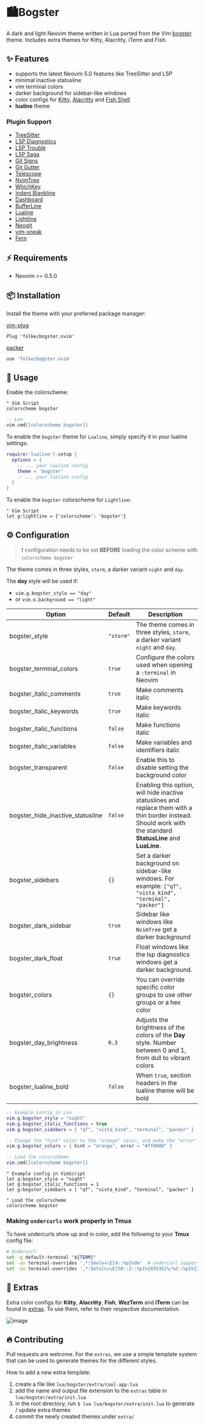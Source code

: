 # 🏙Bogster

A dark and light Neovim theme written in Lua ported from the Vim [bogster](https://github.com/enkia/tokyo-night-vscode-theme) theme. Includes extra themes for Kitty, Alacritty, iTerm and Fish.

## ✨ Features

- supports the latest Neovim 5.0 features like TreeSitter and LSP
- minimal inactive statusline
- vim terminal colors
- darker background for sidebar-like windows
- color configs for [Kitty](https://sw.kovidgoyal.net/kitty/conf.html?highlight=include), [Alacritty](https://github.com/alacritty/alacritty) and [Fish Shell](https://fishshell.com/)
- **lualine** theme

### Plugin Support

- [TreeSitter](https://github.com/nvim-treesitter/nvim-treesitter)
- [LSP Diagnostics](https://neovim.io/doc/user/lsp.html)
- [LSP Trouble](https://github.com/folke/lsp-trouble.nvim)
- [LSP Saga](https://github.com/glepnir/lspsaga.nvim)
- [Git Signs](https://github.com/lewis6991/gitsigns.nvim)
- [Git Gutter](https://github.com/airblade/vim-gitgutter)
- [Telescope](https://github.com/nvim-telescope/telescope.nvim)
- [NvimTree](https://github.com/kyazdani42/nvim-tree.lua)
- [WhichKey](https://github.com/liuchengxu/vim-which-key)
- [Indent Blankline](https://github.com/lukas-reineke/indent-blankline.nvim)
- [Dashboard](https://github.com/glepnir/dashboard-nvim)
- [BufferLine](https://github.com/akinsho/nvim-bufferline.lua)
- [Lualine](https://github.com/hoob3rt/lualine.nvim)
- [Lightline](https://github.com/itchyny/lightline.vim)
- [Neogit](https://github.com/TimUntersberger/neogit)
- [vim-sneak](https://github.com/justinmk/vim-sneak)
- [Fern](https://github.com/lambdalisue/fern.vim)

## ⚡️ Requirements

- Neovim >= 0.5.0

## 📦 Installation

Install the theme with your preferred package manager:

[vim-plug](https://github.com/junegunn/vim-plug)

```vim
Plug 'folke/bogster.nvim'
```

[packer](https://github.com/wbthomason/packer.nvim)

```lua
use 'folke/bogster.nvim'
```

## 🚀 Usage

Enable the colorscheme:

```vim
" Vim Script
colorscheme bogster
```

```lua
-- Lua
vim.cmd[[colorscheme bogster]]
```

To enable the `bogster` theme for `Lualine`, simply specify it in your lualine settings:

```lua
require('lualine').setup {
  options = {
    -- ... your lualine config
    theme = 'bogster'
    -- ... your lualine config
  }
}
```

To enable the `bogster` colorscheme for `Lightline`:

```vim
" Vim Script
let g:lightline = {'colorscheme': 'bogster'}
```

## ⚙️ Configuration

> ❗️ configuration needs to be set **BEFORE** loading the color scheme with `colorscheme bogster`

The theme comes in three styles, `storm`, a darker variant `night` and `day`.

The **day** style will be used if:

- `vim.g.bogster_style == "day"`
- or `vim.o.background == "light"`

| Option                              | Default   | Description                                                                                                                                                     |
| ----------------------------------- | --------- | --------------------------------------------------------------------------------------------------------------------------------------------------------------- |
| bogster_style                    | `"storm"` | The theme comes in three styles, `storm`, a darker variant `night` and `day`.                                                                                   |
| bogster_terminal_colors          | `true`    | Configure the colors used when opening a `:terminal` in Neovim                                                                                                  |
| bogster_italic_comments          | `true`    | Make comments italic                                                                                                                                            |
| bogster_italic_keywords          | `true`    | Make keywords italic                                                                                                                                            |
| bogster_italic_functions         | `false`   | Make functions italic                                                                                                                                           |
| bogster_italic_variables         | `false`   | Make variables and identifiers italic                                                                                                                           |
| bogster_transparent              | `false`   | Enable this to disable setting the background color                                                                                                             |
| bogster_hide_inactive_statusline | `false`   | Enabling this option, will hide inactive statuslines and replace them with a thin border instead. Should work with the standard **StatusLine** and **LuaLine**. |
| bogster_sidebars                 | `{}`      | Set a darker background on sidebar-like windows. For example: `["qf", "vista_kind", "terminal", "packer"]`                                                      |
| bogster_dark_sidebar             | `true`    | Sidebar like windows like `NvimTree` get a darker background                                                                                                    |
| bogster_dark_float               | `true`    | Float windows like the lsp diagnostics windows get a darker background.                                                                                         |
| bogster_colors                   | `{}`      | You can override specific color groups to use other groups or a hex color                                                                                       |
| bogster_day_brightness           | `0.3`     | Adjusts the brightness of the colors of the **Day** style. Number between 0 and 1, from dull to vibrant colors                                                  |
| bogster_lualine_bold             | `false`   | When `true`, section headers in the lualine theme will be bold                                                                                                  |

```lua
-- Example config in Lua
vim.g.bogster_style = "night"
vim.g.bogster_italic_functions = true
vim.g.bogster_sidebars = { "qf", "vista_kind", "terminal", "packer" }

-- Change the "hint" color to the "orange" color, and make the "error" color bright red
vim.g.bogster_colors = { hint = "orange", error = "#ff0000" }

-- Load the colorscheme
vim.cmd[[colorscheme bogster]]
```

```vim
" Example config in VimScript
let g:bogster_style = "night"
let g:bogster_italic_functions = 1
let g:bogster_sidebars = [ "qf", "vista_kind", "terminal", "packer" ]

" Load the colorscheme
colorscheme bogster
```

### Making `undercurls` work properly in **Tmux**

To have undercurls show up and in color, add the following to your **Tmux** config file:

```sh
# Undercurl
set -g default-terminal "${TERM}"
set -as terminal-overrides ',*:Smulx=\E[4::%p1%dm'  # undercurl support
set -as terminal-overrides ',*:Setulc=\E[58::2::%p1%{65536}%/%d::%p1%{256}%/%{255}%&%d::%p1%{255}%&%d%;m'  # underscore colours - needs tmux-3.0
```

## 🍭 Extras

Extra color configs for **Kitty**, **Alacritty**, **Fish**, **WezTerm** and **iTerm** can be found in [extras](extras/). To use them, refer to their respective documentation.

![image](https://user-images.githubusercontent.com/292349/115395546-d8d6f880-a198-11eb-98fb-a1194787701d.png)

## 🔥 Contributing

Pull requests are welcome. For the `extras`, we use a simple template system that can be used to generate themes for the different styles.

How to add a new extra template:

1. create a file like `lua/bogster/extra/cool-app.lua`
2. add the name and output file extension to the `extras` table in `lua/bogster/extra/init.lua`
3. in the root directory, run `$ lua lua/bogster/extra/init.lua` to generate / update extra themes
4. commit the newly created themes under `extra/`
